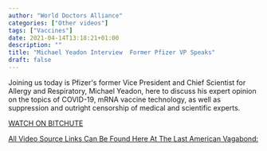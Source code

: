 ```yaml
---
author: "World Doctors Alliance"
categories: ["Other videos"]
tags: ["Vaccines"]
date: 2021-04-14T13:18:21+01:00
description: ""
title: "Michael Yeadon Interview  Former Pfizer VP Speaks"
draft: false
---
```


Joining us today is Pfizer's former Vice President and Chief Scientist for Allergy and Respiratory, Michael Yeadon, here to discuss his expert opinion on the topics of COVID-19, mRNA vaccine technology, as well as suppression and outright censorship of medical and scientific experts.    

[WATCH ON BITCHUTE](https://www.bitchute.com/video/qs9X8Blr4Ucv/)

[All Video Source Links Can Be Found Here At The Last American Vagabond:](https://www.thelastamericanvagabond.com/michael-yeadon-interview-former-pfizer-vp-speaks-out-on-dangers-of-mrna-vaccines-covid-illusion)